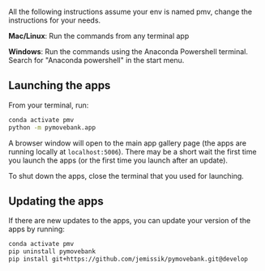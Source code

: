 All the following instructions assume your env is named pmv, change the instructions for your needs.

**Mac/Linux**: Run the commands from any terminal app

**Windows**: Run the commands using the Anaconda Powershell terminal. Search for "Anaconda powershell" in the start menu.


## Launching the apps
From your terminal, run:

```bash
conda activate pmv
python -m pymovebank.app
```

A browser window will open to the main app gallery page (the apps are running locally at ``localhost:5006``). There may be a short wait the first time you launch the apps (or the first time you launch after an update).

To shut down the apps, close the terminal that you used for launching.


## Updating the apps

If there are new updates to the apps, you can update your version of the apps by running:

```bash
conda activate pmv
pip uninstall pymovebank
pip install git+https://github.com/jemissik/pymovebank.git@develop
